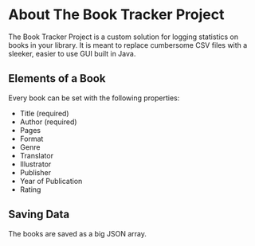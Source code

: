 # About The Book Tracker Project

The Book Tracker Project is a custom solution for logging statistics on books in your library. It is meant to replace cumbersome CSV files with a sleeker, easier to use GUI built in Java.

## Elements of a Book

Every book can be set with the following properties:
* Title (required)
* Author (required)
* Pages
* Format
* Genre
* Translator
* Illustrator
* Publisher
* Year of Publication
* Rating

## Saving Data

The books are saved as a big JSON array.